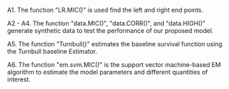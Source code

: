 A1. The function "LR.MIC()" is used find the left and right end points.

A2 - A4. The function "data.MIC()", "data.CORR()", and "data.HIGH()" generate synthetic data to test the performance of our proposed model.

A5. The function "Turnbull()" estimates the baseline survival function using the Turnbull baseline Estimator.

A6. The function "em.svm.MIC()" is the support vector machine-based EM algorithm to estimate the model parameters and different quantities of interest.
